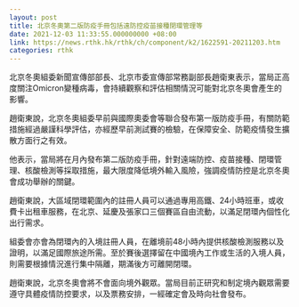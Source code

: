 ```yaml
---
layout: post
title: 北京冬奧第二版防疫手冊包括遠防控疫苗接種閉環管理等
date: 2021-12-03 11:33:55.000000000 +08:00
link: https://news.rthk.hk/rthk/ch/component/k2/1622591-20211203.htm
categories: rthk
---
```


北京冬奧組委新聞宣傳部部長、北京市委宣傳部常務副部長趙衛東表示，當局正高度關注Omicron變種病毒，會持續觀察和評估相關情況可能對北京冬奧會產生的影響。

趙衛東說，北京冬奧組委早前與國際奧委會等聯合發布第一版防疫手冊，有關防範措施經過嚴謹科學評估，亦經歷早前測試賽的檢驗，在保障安全、防範疫情發生擴散方面行之有效。

他表示，當局將在月內發布第二版防疫手冊，針對遠端防控、疫苗接種、閉環管理、核酸檢測等採取措施，最大限度降低境外輸入風險，強調疫情防控是北京冬奧會成功舉辦的關鍵。

趙衛東說，大區域閉環範圍內的註冊人員可以通過專用高鐵、24小時班車，或收費卡出租車服務，在北京、延慶及張家口三個賽區自由流動，以滿足閉環內個性化出行需求。

組委會亦會為閉環內的入境註冊人員，在離境前48小時內提供核酸檢測服務以及證明，以滿足國際旅途所需。至於賽後選擇留在中國境內工作或生活的入境人員，則需要根據情況進行集中隔離，期滿後方可離開閉環。

趙衛東說，北京冬奧會將不會面向境外觀眾。當局目前正研究和制定境內觀眾需要遵守具體疫情防控要求，以及票務安排，一經確定會及時向社會發布。
